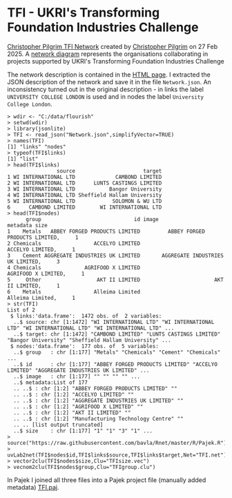 # TFI - UKRI's Transforming Foundation Industries Challenge

[Christopher Pilgrim TFI Network](https://public.flourish.studio/story/2938215/) created by [Christopher Pilgrim](https://iuk-business-connect.org.uk/people/christopher-pilgrim/) on 27 Feb 2025.
A [network diagram](https://public.flourish.studio/visualisation/20838395/) represents the organisations collaborating in projects supported by UKRI's Transforming Foundation Industries Challenge


The network description is contained in the [HTML page](https://flo.uri.sh/visualisation/20838395/embed). I extracted the JSON description of the network and save it in the file `Network.json`.
An inconsistency turned out in the original description - in links the label `UNIVERSITY COLLEGE LONDON` is used and in nodes the label `University College London`. 



```
> wdir <- "C:/data/flourish"
> setwd(wdir)
> library(jsonlite)
> TFI <- read_json("Network.json",simplifyVector=TRUE)
> names(TFI)
[1] "links" "nodes"
> typeof(TFI$links)
[1] "list"
> head(TFI$links)
                source                      target
1 WI INTERNATIONAL LTD             CAMBOND LIMITED
2 WI INTERNATIONAL LTD      LUNTS CASTINGS LIMITED
3 WI INTERNATIONAL LTD           Bangor University
4 WI INTERNATIONAL LTD Sheffield Hallam University
5 WI INTERNATIONAL LTD            SOLOMON & WU LTD
6      CAMBOND LIMITED        WI INTERNATIONAL LTD
> head(TFI$nodes)
      group                              id image                          metadata size
1    Metals   ABBEY FORGED PRODUCTS LIMITED         ABBEY FORGED PRODUCTS LIMITED,     1
2 Chemicals                 ACCELYO LIMITED                       ACCELYO LIMITED,     1
3    Cement AGGREGATE INDUSTRIES UK LIMITED       AGGREGATE INDUSTRIES UK LIMITED,     3
4 Chemicals              AGRIFOOD X LIMITED                    AGRIFOOD X LIMITED,     1
5     Other                  AKT II LIMITED                        AKT II LIMITED,     1
6    Metals                 Alleima Limited                       Alleima Limited,     1
> str(TFI)
List of 2
 $ links:'data.frame':  1472 obs. of  2 variables:
  ..$ source: chr [1:1472] "WI INTERNATIONAL LTD" "WI INTERNATIONAL LTD" "WI INTERNATIONAL LTD" "WI INTERNATIONAL LTD" ...
  ..$ target: chr [1:1472] "CAMBOND LIMITED" "LUNTS CASTINGS LIMITED" "Bangor University" "Sheffield Hallam University" ...
 $ nodes:'data.frame':  177 obs. of  5 variables:
  ..$ group   : chr [1:177] "Metals" "Chemicals" "Cement" "Chemicals" ...
  ..$ id      : chr [1:177] "ABBEY FORGED PRODUCTS LIMITED" "ACCELYO LIMITED" "AGGREGATE INDUSTRIES UK LIMITED" ...
  ..$ image   : chr [1:177] "" "" "" "" ...
  ..$ metadata:List of 177
  .. ..$ : chr [1:2] "ABBEY FORGED PRODUCTS LIMITED" ""
  .. ..$ : chr [1:2] "ACCELYO LIMITED" ""
  .. ..$ : chr [1:2] "AGGREGATE INDUSTRIES UK LIMITED" ""
  .. ..$ : chr [1:2] "AGRIFOOD X LIMITED" ""
  .. ..$ : chr [1:2] "AKT II LIMITED" ""
  .. ..$ : chr [1:2] "Manufacturing Technology Centre" ""
  .. .. [list output truncated]
  ..$ size    : chr [1:177] "1" "1" "3" "1" ...
> source("https://raw.githubusercontent.com/bavla/Rnet/master/R/Pajek.R")
> uvLab2net(TFI$nodes$id,TFI$links$source,TFI$links$target,Net="TFI.net")
> vector2clu(TFI$nodes$size,Clu="TFIsize.vec")
> vecnom2clu(TFI$nodes$group,Clu="TFIgroup.clu")
```

In Pajek I joined all three files into a Pajek project file (manually added metadata) [TFI.paj](TFI.paj).
